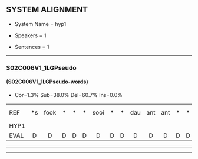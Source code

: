 
## SYSTEM ALIGNMENT

- System Name = hyp1

- Speakers = 1

- Sentences = 1

---

### S02C006V1_1LGPseudo

#### (S02C006V1_1LGPseudo-words)

- Cor=1.3%	Sub=38.0%	Del=60.7%	Ins=0.0%

|  |  |  |  |  |  |  |  |  |  |  |  |  |  |  |  |  |  |  |  |  |  |  |  |  |  |  |  |  |  |  |  |  |  |  |  |  |  |  |  |  |  |  |  |  |  |  |  |  |  |  |  |  |  |  |  |  |  |  |  |  |  |  |  |  |  |  |  |  |  |  |  |  |  |  |  |  |  |  |  |  |  |  |  |  |  |  |  |  |  |  |  |  |  |  |  |  |  |  |  |  |  |  |  |  |  |  |  |  |  |  |  |  |  |  |  |  |  |  |  |  |  |  |  |  |  |  |  |  |  |  |  |  |  |  |  |  |  |  |  |  |  |  |  |  |  |  |  |  |  |  |
|:--- |:---:|:---:|:---:|:---:|:---:|:---:|:---:|:---:|:---:|:---:|:---:|:---:|:---:|:---:|:---:|:---:|:---:|:---:|:---:|:---:|:---:|:---:|:---:|:---:|:---:|:---:|:---:|:---:|:---:|:---:|:---:|:---:|:---:|:---:|:---:|:---:|:---:|:---:|:---:|:---:|:---:|:---:|:---:|:---:|:---:|:---:|:---:|:---:|:---:|:---:|:---:|:---:|:---:|:---:|:---:|:---:|:---:|:---:|:---:|:---:|:---:|:---:|:---:|:---:|:---:|:---:|:---:|:---:|:---:|:---:|:---:|:---:|:---:|:---:|:---:|:---:|:---:|:---:|:---:|:---:|:---:|:---:|:---:|:---:|:---:|:---:|:---:|:---:|:---:|:---:|:---:|:---:|:---:|:---:|:---:|:---:|:---:|:---:|:---:|:---:|:---:|:---:|:---:|:---:|:---:|:---:|:---:|:---:|:---:|:---:|:---:|:---:|:---:|:---:|:---:|:---:|:---:|:---:|:---:|:---:|:---:|:---:|:---:|:---:|:---:|:---:|:---:|:---:|:---:|:---:|:---:|:---:|:---:|:---:|:---:|:---:|:---:|:---:|:---:|:---:|:---:|:---:|:---:|:---:|:---:|:---:|:---:|:---:|:---:|:---:|
| REF | *s | fook | * | * | * | sooi | * | * | dau | ant | ant | * | * | * | beeg | * | * | * | * | sprunt | * | * | * | hool*(hol) | * | * | * | * | larst | * | * | vout | * | * | * | * | * | * | * | * | zwoei | * | * | * | fam | *s | rachts | * | * | vaap | *s | sprieuw*(ruw) | * | * | * | * | keng | * | * | * | * | * | swoers | * | * | doer | * | * | * | * | plirt | * | * | *x | * | * | * | * | blard | * | * | * | guul | *s | hoekt | *s | neeuw | *s | noork | *s | vid | * | * | * | zans*(zout) | * | * | * | leum | * | * | * | * | haans*(haas) | *s | spaai | * | * | * | sjalt | *s | heik | * | * | * | * | sank | * | * | * | roen | * | * | * | frijk | eem | eem | * | * | * | * | * | schard | * | * | * | * | grek*(rek) | * | * | * | dron | * | * | * | snaaf | * | * | *(de) | stuid |
| HYP1 |  |  |  |  |  |  |  |  |  |  |  |  |  |  |  |  |  |  |  |  |  |  |  |  |  |  | folk | soi | a | dal | ad | amt | bweeg | t | sprint | hom | st | narst | t | vroud | s | zi | wi | a | fam |  |  |  |  |  |  |  |  |  |  |  |  |  |  |  |  |  |  |  | ah | t | ser | hap | fap | ken | t | d | is | dat | de | el | de | n | staat | er | zien | volvee? | baht | hul | hoekt |  |  |  |  |  |  |  |  |  |  |  |  |  |  |  |  |  |  |  |  |  |  |  |  |  |  |  |  |  |  |  |  |  |  |  |  |  |  |  |  |  |  |  |  |  |  | neel | vit | s | zot | leen | shas | sai | tschilt | hek | a | sant | hoen | vrijk | een | schart | genktdrom | sne | d | tude |
| EVAL | D | D | D | D | D | D | D | D | D | D | D | D | D | D | D | D | D | D | D | D | D | D | D | D | D | D | S | S | S | S | S | S | S | S | S | S | S | S | S | S | S | S | S | S |  | D | D | D | D | D | D | D | D | D | D | D | D | D | D | D | D | D | D | D | S | S | S | S | S | S | S | S | S | S | S | S | S | S | S | S | S | S | S | S |  | D | D | D | D | D | D | D | D | D | D | D | D | D | D | D | D | D | D | D | D | D | D | D | D | D | D | D | D | D | D | D | D | D | D | D | D | D | D | D | D | D | D | D | D | D | D | S | S | S | S | S | S | S | S | S | S | S | S | S | S | S | S | S | S | S |
---

---
